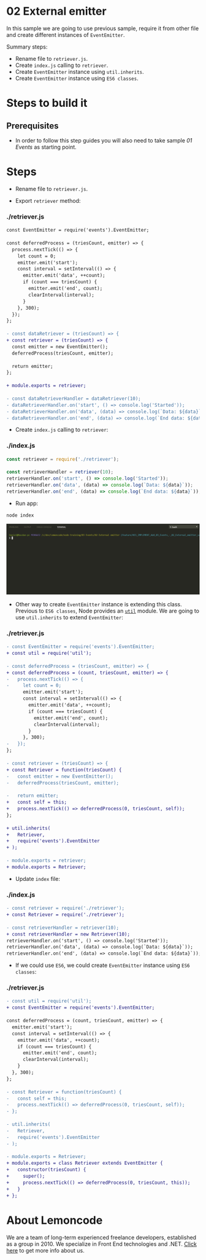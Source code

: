 # 02 External emitter

In this sample we are going to use previous sample, require it from other file and create different instances of `EventEmitter`.


Summary steps:

- Rename file to `retriever.js`.
- Create `index.js` calling to `retriever`.
- Create `EventEmitter` instance using `util.inherits`.
- Create `EventEmitter` instance using `ES6 classes`.

# Steps to build it

## Prerequisites

- In order to follow this step guides you will also need to take sample _01 Events_ as starting point.

# Steps

- Rename file to `retriever.js`.

- Export `retriever` method:

### ./retriever.js

```diff
const EventEmitter = require('events').EventEmitter;

const deferredProcess = (triesCount, emitter) => {
  process.nextTick(() => {
    let count = 0;
    emitter.emit('start');
    const interval = setInterval(() => {
      emitter.emit('data', ++count);
      if (count === triesCount) {
        emitter.emit('end', count);
        clearInterval(interval);
      }
    }, 300);
  });
};

- const dataRetriever = (triesCount) => {
+ const retriever = (triesCount) => {
  const emitter = new EventEmitter();
  deferredProcess(triesCount, emitter);

  return emitter;
};

+ module.exports = retriever;

- const dataRetrieverHandler = dataRetriever(10);
- dataRetrieverHandler.on('start', () => console.log('Started'));
- dataRetrieverHandler.on('data', (data) => console.log(`Data: ${data}`));
- dataRetrieverHandler.on('end', (data) => console.log(`End data: ${data}`));

```

- Create `index.js` calling to `retriever`:

### ./index.js

```javascript
const retriever = require('./retriever');

const retrieverHandler = retriever(10);
retrieverHandler.on('start', () => console.log('Started'));
retrieverHandler.on('data', (data) => console.log(`Data: ${data}`));
retrieverHandler.on('end', (data) => console.log(`End data: ${data}`));

```

- Run app:

```bash
node index
```

![extract retriever](../../99%20Resources/03%20Events/02%20External%20emitter/extract%20retriever.gif)

- Other way to create `EventEmitter` instance is extending this class. Previous to `ES6 classes`, Node provides an [`util`](https://nodejs.org/docs/latest-v6.x/api/util.html) module. We are going to use `util.inherits` to extend `EventEmitter`:

### ./retriever.js

```diff
- const EventEmitter = require('events').EventEmitter;
+ const util = require('util');

- const deferredProcess = (triesCount, emitter) => {
+ const deferredProcess = (count, triesCount, emitter) => {
-   process.nextTick(() => {
-     let count = 0;
      emitter.emit('start');
      const interval = setInterval(() => {
        emitter.emit('data', ++count);
        if (count === triesCount) {
          emitter.emit('end', count);
          clearInterval(interval);
        }
      }, 300);
-   });
};

- const retriever = (triesCount) => {
+ const Retriever = function(triesCount) {
-   const emitter = new EventEmitter();
-   deferredProcess(triesCount, emitter);

-   return emitter;
+   const self = this;
+   process.nextTick(() => deferredProcess(0, triesCount, self));
};

+ util.inherits(
+   Retriever,
+   require('events').EventEmitter
+ );

- module.exports = retriever;
+ module.exports = Retriever;

```

- Update `index` file:

### ./index.js

```diff
- const retriever = require('./retriever');
+ const Retriever = require('./retriever');

- const retrieverHandler = retriever(10);
+ const retrieverHandler = new Retriever(10);
retrieverHandler.on('start', () => console.log('Started'));
retrieverHandler.on('data', (data) => console.log(`Data: ${data}`));
retrieverHandler.on('end', (data) => console.log(`End data: ${data}`));

```

- If we could use `ES6`, we could create `EventEmitter` instance using `ES6 classes`:

### ./retriever.js

```diff
- const util = require('util');
+ const EventEmitter = require('events').EventEmitter;

const deferredProcess = (count, triesCount, emitter) => {
  emitter.emit('start');
  const interval = setInterval(() => {
    emitter.emit('data', ++count);
    if (count === triesCount) {
      emitter.emit('end', count);
      clearInterval(interval);
    }
  }, 300);
};

- const Retriever = function(triesCount) {
-   const self = this;
-   process.nextTick(() => deferredProcess(0, triesCount, self));
- };

- util.inherits(
-   Retriever,
-   require('events').EventEmitter
- );

- module.exports = Retriever;
+ module.exports = class Retriever extends EventEmitter {
+   constructor(triesCount) {
+     super();
+     process.nextTick(() => deferredProcess(0, triesCount, this));
+   }
+ };

```

# About Lemoncode

We are a team of long-term experienced freelance developers, established as a group in 2010.
We specialize in Front End technologies and .NET. [Click here](http://lemoncode.net/services/en/#en-home) to get more info about us.
